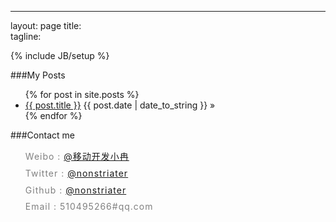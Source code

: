 ---
layout: page
title:  
tagline: 

{% include JB/setup %}

###My Posts
<ul class="posts">
  {% for post in site.posts %}
    <li>
        <a href="{{ BASE_PATH }}{{ post.url }}">{{ post.title }}</a>
        <span>{{ post.date | date_to_string }}</span> &raquo; 
    </li>
  {% endfor %}
</ul>

###Contact me
<ul style="line-height: 1.7; letter-spacing:1px; color:gray;">
    <li style="list-style:none; margin-bottom:3px;">Weibo : <a href="http://weibo.com/ranwj">@移动开发小冉</a>  </li>
    <li style="list-style:none; margin-bottom:3px;">Twitter : <a href="https://twitter.com/nonstriater">@nonstriater</a>  </li>
    <li style="list-style:none; margin-bottom:3px;">Github : <a href="https://github.com/nonstriater">@nonstriater</a>  </li>
    <li style="list-style:none; margin-bottom:3px;">Email : 510495266#qq.com</li>
</ul>


